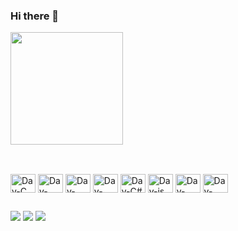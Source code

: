 ### Hi there 👋

</div>
  <img height="180em" src="https://github-readme-stats.vercel.app/api/top-langs/?username=daynepacheco9&layout=compact&langs_cont=16&theme=dark">
</div>

##

<div style="display: inline_block"><br>
  <img align="center" alt="Day-C" height="30" width="40" src="https://icongr.am/devicon/c-original.svg?size=128&color=currentColor">
  <img align="center" alt="Day-python" height="30" width="40" src="https://icongr.am/devicon/python-original.svg?size=128&color=currentColor">
  <img align="center" alt="Day-java" height="30" width="40" src="https://icongr.am/devicon/java-original.svg?size=128&color=currentColor">
  <img align="center" alt="Day-C++" height="30" width="40" src="https://icongr.am/devicon/cplusplus-original.svg?size=128&color=currentColor">
  <img align="center" alt="Day-C#" height="30" width="40" src="https://icongr.am/devicon/csharp-original.svg?size=128&color=currentColor">
  <img align="center" alt="Day-js" height="30" width="40" src="https://icongr.am/devicon/javascript-original.svg?size=128&color=currentColor">
  <img align="center" alt="Day-react" height="30" width="40" src="https://icongr.am/devicon/react-original.svg?size=128&color=currentColor">
  <img align="center" alt="Day-rust" height="30" width="40" src="https://icons8.com/icon/t7vIvDXazOGO/rust-programming-language">
</div>

##
<div> 
  <a href="https://instagram.com/daynepacheco_/" target="_blank"><img src="https://img.shields.io/badge/-Instagram-%23E4405F?style=for-the-badge&logo=instagram&logoColor=white" target="_blank"></a>
  <a href = "mailto:daynepacheco@gmail.com"><img src="https://img.shields.io/badge/-Gmail-%23333?style=for-the-badge&logo=gmail&logoColor=white" target="_blank"></a>
  <a href="https://www.linkedin.com/in/dayne-dos-santos-pacheco-1b8609253/" target="_blank"><img src="https://img.shields.io/badge/-LinkedIn-%230077B5?style=for-the-badge&logo=linkedin&logoColor=white" target="_blank"></a> 
  
</div>
